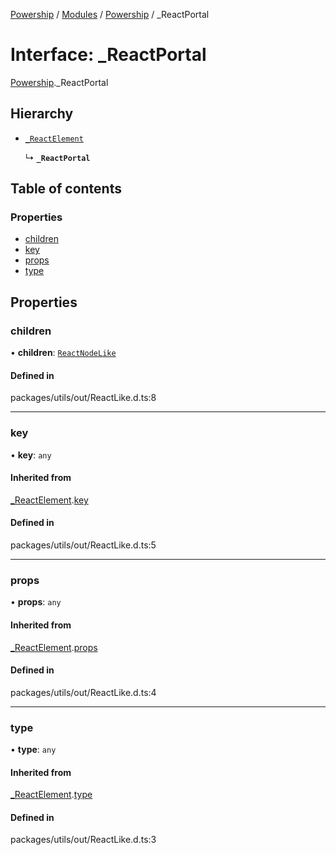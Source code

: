 [Powership](../README.md) / [Modules](../modules.md) / [Powership](../modules/Powership.md) / \_ReactPortal

# Interface: \_ReactPortal

[Powership](../modules/Powership.md)._ReactPortal

## Hierarchy

- [`_ReactElement`](Powership._ReactElement.md)

  ↳ **`_ReactPortal`**

## Table of contents

### Properties

- [children](Powership._ReactPortal.md#children)
- [key](Powership._ReactPortal.md#key)
- [props](Powership._ReactPortal.md#props)
- [type](Powership._ReactPortal.md#type)

## Properties

### children

• **children**: [`ReactNodeLike`](../modules/Powership.md#reactnodelike)

#### Defined in

packages/utils/out/ReactLike.d.ts:8

___

### key

• **key**: `any`

#### Inherited from

[_ReactElement](Powership._ReactElement.md).[key](Powership._ReactElement.md#key)

#### Defined in

packages/utils/out/ReactLike.d.ts:5

___

### props

• **props**: `any`

#### Inherited from

[_ReactElement](Powership._ReactElement.md).[props](Powership._ReactElement.md#props)

#### Defined in

packages/utils/out/ReactLike.d.ts:4

___

### type

• **type**: `any`

#### Inherited from

[_ReactElement](Powership._ReactElement.md).[type](Powership._ReactElement.md#type)

#### Defined in

packages/utils/out/ReactLike.d.ts:3
